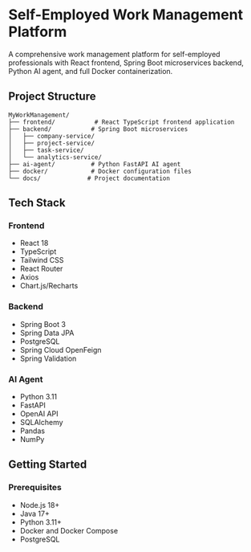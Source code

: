 # Self-Employed Work Management Platform

A comprehensive work management platform for self-employed professionals with React frontend, Spring Boot microservices backend, Python AI agent, and full Docker containerization.

## Project Structure

```
MyWorkManagement/
├── frontend/           # React TypeScript frontend application
├── backend/           # Spring Boot microservices
│   ├── company-service/
│   ├── project-service/
│   ├── task-service/
│   └── analytics-service/
├── ai-agent/          # Python FastAPI AI agent
├── docker/            # Docker configuration files
└── docs/             # Project documentation
```

## Tech Stack

### Frontend
- React 18
- TypeScript
- Tailwind CSS
- React Router
- Axios
- Chart.js/Recharts

### Backend
- Spring Boot 3
- Spring Data JPA
- PostgreSQL
- Spring Cloud OpenFeign
- Spring Validation

### AI Agent
- Python 3.11
- FastAPI
- OpenAI API
- SQLAlchemy
- Pandas
- NumPy

## Getting Started

### Prerequisites
- Node.js 18+
- Java 17+
- Python 3.11+
- Docker and Docker Compose
- PostgreSQL

